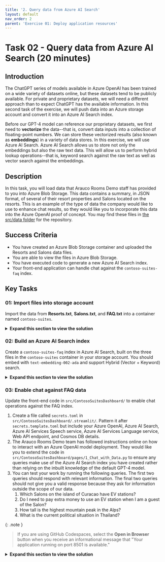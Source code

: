 ```yaml
---
title: '2. Query data from Azure AI Search'
layout: default
nav_order: 2
parent: 'Exercise 01: Deploy application resources'
---
```


# Task 02 - Query data from Azure AI Search (20 minutes)

## Introduction

The ChatGPT series of models available in Azure OpenAI has been trained on a wide variety of datasets online, but these datasets tend to be publicly available. For private and proprietary datasets, we will need a different approach than to expect ChatGPT has the available information. In this second task of the exercise, we will push data into an Azure storage account and convert it into an Azure AI Search index.

Before our GPT-4 model can reference our proprietary datasets, we first need to **vectorize** the data--that is, convert data inputs into a collection of floating-point numbers. We can store these vectorized results (also known as **embeddings**) in a variety of data stores. In this exercise, we will use Azure AI Search. Azure AI Search allows us to store not only the embeddings but also the raw text data. This will allow us to perform hybrid lookup operations--that is, keyword search against the raw text as well as vector search against the embeddings.

## Description

In this task, you will load data that Arauco Rooms Demo staff has provided to you into Azure Blob Storage. This data contains a summary, in JSON format, of several of their resort properties and Salons located on the resorts. This is an example of the type of data the company would like to use to enhance chat results, so they would like you to incorporate this data into the Azure OpenAI proof of concept. You may find these files in [the src/data folder](https://github.com/microsoft/TechExcel-Integrating-Azure-PaaS-and-AI-Services-for-AI-Design-Wins/tree/main/src/data) for the repository.

## Success Criteria

- You have created an Azure Blob Storage container and uploaded the Resorts and Salons data files.
- You are able to view the files in Azure Blob Storage.
- You have executed code to generate a new Azure AI Search index.
- Your front-end application can handle chat against the `contoso-suites-faq` index.

## Key Tasks

### 01: Import files into storage account

Import the data from **Resorts.txt**, **Salons.txt**, and **FAQ.txt** into a container named `contoso-suites`.

<details markdown="block">
<summary><strong>Expand this section to view the solution</strong></summary>

Make sure you use the storage account you created in exercise 1, as the storage account must be in the same region as Azure AI Search.

One approach to this is as follows:

1. Navigate to the storage account in [the Azure portal](https://portal.azure.com).
2. Select the **Containers** option from the **Data storage** menu.
3. Create a new container using the **+ Container** option. Name the container `contoso-suites`.
4. Inside the "contoso-suites" container, select the **Upload** option and choose each text file.
5. The files do not need to be in separate folders in the blob storage container.

Alternatively, you may right-click on each file in Visual Studio Code and select **Upload to Azure Storage...** This is functionality that the Azure Storage extension in Visual Studio Code offers. From there, choose the appropriate storage account and the `contoso-suites` container. If you have not already created the `contoso-suites` container, you will need to do so before uploading the first file. Ensure that the files do get uploaded into the storage account before continuing.

</details>

### 02: Build an Azure AI Search index

Create a `contoso-suites-faq` index in Azure AI Search, built on the three files in the `contoso-suites` container in your storage account. You should embed with `text-embedding-002-ada` and support Hybrid (Vector + Keyword) search.

<details markdown="block">
<summary><strong>Expand this section to view the solution</strong></summary>

1. In [the Azure portal](https://portal.azure.com), navigate to the resource group you have created and select the **Search service** in the resource group.
2. Navigate to the **Overview** menu option in the Search service. Then, select the **Import and vectorize data** menu option.

    ![Select the Import and vectorize data menu option.](../../media/Solution/0102_ImportVectorizeData.png)

3. Select **Azure Blob Storage** as the data connection type.
4. In the **Configure your Azure Blob Storage** form, select your subscription, the storage account for this training, and the `contoso-suites` blob container. Select the checkbox to authenticate using managed identity. Choose User-assigned from the drop-down and select the User-assigned managed identity that was created in your resource group.
Then select **Next**.

    ![Configure your Azure Blob Storage account.](../../media/Solution/0102_ConfigureBlobStorage.png)

5. In the **Vectorize your text** form, ensure that the kind of service is **Azure OpenAI** and choose the Azure OpenAI service associated with your resource group. After that, pick **text-embedding-ada-002** as the model deployment. Select authentication type **User assigned identity** and choose your user-assigned managed identity. Check the box acknowledging that connecting to an Azure OpenAI service will incur additional costs and then select **Next** to continue.

    ![Select your Azure OpenAI service and the text-embedding-ada-002 model deployment.](../../media/Solution/0102_VectorizeText.png)

6. On the **Vectorize and enrich your images** page, select **Next** without checking any boxes.
7. On the **Advanced settings** page, select **Next** without changing any settings.
8. On the **Review and create** page, enter `contoso-suites-faq` as your object names prefix and then select **Create**.

    ![Add contoso-suites-faq as the object name prefix and create the index.](../../media/Solution/0102_ReviewAndCreate.png)

9.  You can navigate to the **Indexers** page in **Search management**. Within a minute or two, you should see a **Success** status and three documents succeeded.

    ![The Indexers menu option shows that index preparation was successful.](../../media/Solution/0102_Indexers.png)

10. Then, navigate to the **Indexes** menu option. It may take several minutes for the index to populate, but you should eventually see results.

    ![The Indexes menu option shows a set of documents.](../../media/Solution/0102_Indexes.png)

</details>

### 03: Enable chat against FAQ data

Update the front-end code in `src/ContosoSuitesDashboard/` to enable chat operations against the FAQ index.

1. Create a file called `secrets.toml` in `src/ContosoSuitesDashboard/.streamlit/`. Pattern it after `secrets.template.toml` but include your Azure OpenAI, Azure AI Search, Azure AI Services Speech service, Azure AI Services Language service, Web API endpoint, and Cosmos DB details.
2. The Arauco Rooms Demo team has followed instructions online on how to interact with an Azure OpenAI model deployment. They would like you to extend the code in `src/ContosoSuitesDashboard/pages/1_Chat_with_Data.py` to ensure any queries make use of the Azure AI Search index you have created rather than relying on the inbuilt knowledge of the default GPT-4 model.
3. You can test your work by running the following queries. The first two queries should respond with relevant information. The final two queries should not give you a valid response because they ask for information outside the scope of our data.
   1. Which Salons on the island of Curacao have EV stations?
   2. Do I need to pay extra money to use an EV station when I am a guest of the Salon?
   3. How tall is the highest mountain peak in the Alps?
   4. What is the current political situation in Thailand?

{: .note }
> If you are using GitHub Codespaces, select the **Open in Browser** button when you receive an informational message that "Your application running on port 8501 is available."

<details markdown="block">
<summary><strong>Expand this section to view the solution</strong></summary>

1. Create a file called `secrets.toml` in `src/ContosoSuitesDashboard/.streamlit/`. Copy the contents of `secrets.template.toml` as a starting point. Then, fill in the details from the Azure services you deployed.
   1. For Azure OpenAI secrets:
      1. In the [Azure portal](https://portal.azure.com), find the resource group you created.
      2. Navigate to the Azure OpenAI service in your resource group.
      3. In the **Resource Management** menu, select the **Keys and Endpoint** entry. Copy the value of **KEY 1** and save it as `key` in the `[aoai]` section of your secrets file. Copy the value of **Endpoint** and save it as `endpoint`.
   2. For Azure AI Search service secrets:
      1. Return to the resource group and then select your Azure AI Search service.
      2. Copy the value of **Url** from the **Essentials** panel and save it as `endpoint` in the `[search]` section of your secrets file.

          ![Select the Azure AI Search service URL and save it to the Secrets file.](../../media/Solution/0102_SearchEndpoint.png)

      3. In the **Settings** menu, select the **Keys** entry. Copy the value of **Primary admin key** and save it as `key` in the `[search]` section of your secrets file.
   3. For Azure AI Speech service secrets:
      1. Return to the resource group and select your Speech service.
      2. In the **Resource Management** menu, select the **Keys and Endpoint** entry. Copy the value of **KEY 1** and save it as `key` in the `[speech]` section of your secrets file. Copy the value of **Location/Region** and save it as `region`.
   4. For Azure AI Language service secrets:
      1. Return to the resource group and select your Language service.
      2. In the **Resource Management** menu, select the **Keys and Endpoint** entry. Copy the value of **KEY 1** and save it as `key` in the `[language]` section of your secrets file. Copy the value of **Endpoint** and save it as `endpoint`.
   5. For API secrets:
      1. For now, set the value of **endpoint** to `http://localhost:5292`. In Exercise 2, when you run the Web API code locally, you will see the URL it uses for hosting. If the hosting port differs from 5292, change your secret to match that hosting port.
      2. Return to the resource group and select the App Service named `{your_unique_id}-api`.
      3. Copy the value of **Default domain** and save it for later (and include `https://` if it is not there when you copy the value). You will need to change the value of `[api][endpoint]` to this URL when you deploy the Streamlit application to Azure App Services, so you will need this URL in the next task.
   6. For Cosmos DB secrets:
      1. Return to the resource group and select the Azure Cosmos DB account.
      2. In the **Settings** menu, navigate to the **Keys** option. Copy the value of **URI** and save it as `endpoint` in the `[cosmos]` section of your secrets file.
      3. Find and copy the **ClientId** of the User-Assigned Managed Identity in your resource group. Paste it as the `client_id` value in the `[cosmos]` file

2. Open the file `src/ContosoSuitesDashboard/pages/1_Chat_with_Data.py`. The code will run as-is, but will not have knowledge of your search index. To support chat with data, make the following changes to the Python script.
   1. Add the search secrets to the `create_chat_completion()` function, below the Azure OpenAI secrets and above the call to create a client.

        ```python
        search_endpoint = st.secrets["search"]["endpoint"]
            search_key = st.secrets["search"]["key"]
            search_index_name = st.secrets["search"]["index_name"]
        ```

        {: .important }
        > Python is a whitespace-significant language, so you will need to ensure that any code you add is appropriately indented. If you are not familiar with whitespace rules in Python, the **Python** extension for Visual Studio Code will help track whitespace-related errors.

   2. You may also wish to update the docstring for `create_chat_completion()` to reference this new assumption.
   3. Change the `create_chat_completion()` function's `return` statement's chat completion request to one that includes an Azure AI Search data source.

        ```python
        return client.chat.completions.create(
                model=aoai_deployment_name,
                messages=[
                    {"role": m["role"], "content": m["content"]}
                    for m in messages
                ],
                stream=True,
                extra_body={
                    "data_sources": [
                        {
                            "type": "azure_search",
                            "parameters": {
                                "endpoint": search_endpoint,
                                "index_name": search_index_name,
                                "authentication": {
                                    "type": "api_key",
                                    "key": search_key
                                }
                            }
                        }
                    ]
                }
            )
        ```

3. In order to test your code, navigate to the `src/ContosoSuitesDashboard/` folder in your terminal. Then, run the following command to begin the Streamlit dashboard.

    ```python
    python -m streamlit run Index.py
    ```

{: .note }
> If you are using GitHub Codespaces, select the **Open in Browser** button when you receive an informational message that "Your application running on port 8501 is available."

Navigate to the **Chat with Data** page and then ask each of the following questions in turn. In addition, your answers should be fairly similar to the summarized answers below.

1. Which Salons on the island of Curacao have EV stations?
   1. Answer: Seaside Luxury Resort in Curacao Willemstad and The Executive Suites in Curacao Westpunt
2. Do I need to pay extra money to use an EV station when I am a guest of the Salon?
   1. Answer: Usage fee will vary by location
3. How tall is the highest mountain peak in the Alps?
   1. Answer: The requested information is not available in the retrieved data. Please try another query or topic.
4. What is the current political situation in Thailand?
   1. Answer: The requested information is not available in the retrieved data. Please try another query or topic.

</details>
